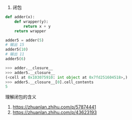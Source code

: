 1. 闭包

```python
def adder(x):
    def wrapper(y):
        return x + y
    return wrapper

adder5 = adder(5)
# 输出 15
adder5(10)
# 输出 11
adder5(6)

>>> adder.__closure__
>>> adder5.__closure__
(<cell at 0x103075910: int object at 0x7fd251604518>,)
>>> adder5.__closure__[0].cell_contents
5
```

理解闭包的含义
1. https://zhuanlan.zhihu.com/p/57874441  
2. https://zhuanlan.zhihu.com/p/43623193
